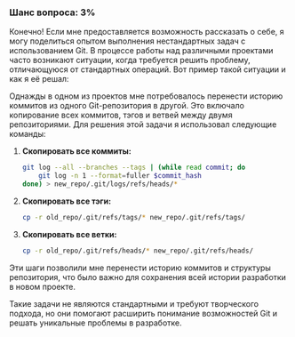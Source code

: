 ### Шанс вопроса: 3%

Конечно! Если мне предоставляется возможность рассказать о себе, я могу поделиться опытом выполнения нестандартных задач с использованием Git. В процессе работы над различными проектами часто возникают ситуации, когда требуется решить проблему, отличающуюся от стандартных операций. Вот пример такой ситуации и как я её решал:

Однажды в одном из проектов мне потребовалось перенести историю коммитов из одного Git-репозитория в другой. Это включало копирование всех коммитов, тэгов и ветвей между двумя репозиториями. Для решения этой задачи я использовал следующие команды:

1. **Скопировать все коммиты:**
   ```bash
   git log --all --branches --tags | (while read commit; do
       git log -n 1 --format=fuller $commit_hash
   done) > new_repo/.git/logs/refs/heads/*
   ```

2. **Скопировать все тэги:**
   ```bash
   cp -r old_repo/.git/refs/tags/* new_repo/.git/refs/tags/
   ```

3. **Скопировать все ветки:**
   ```bash
   cp -r old_repo/.git/refs/heads/* new_repo/.git/refs/heads/
   ```

Эти шаги позволили мне перенести историю коммитов и структуры репозитория, что было важно для сохранения всей истории разработки в новом проекте.

Такие задачи не являются стандартными и требуют творческого подхода, но они помогают расширить понимание возможностей Git и решать уникальные проблемы в разработке.